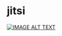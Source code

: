 # jitsi

[![IMAGE ALT TEXT](http://img.youtube.com/vi/8KR0AhDZF2A/0.jpg)](http://www.youtube.com/watch?v=8KR0AhDZF2A "Video Title")


